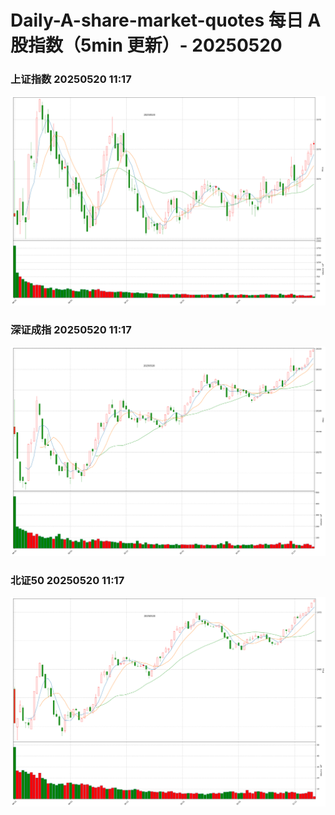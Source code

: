 
# Daily-A-share-market-quotes 每日 A 股指数（5min 更新）- 20250520

### 上证指数 20250520 11:17
![](./fig/2025/5/20250520-sh000001.png)

### 深证成指 20250520 11:17
![](./fig/2025/5/20250520-sz399001.png)

### 北证50 20250520 11:17
![](./fig/2025/5/20250520-bj899050.png)
